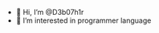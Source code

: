 - 👋 Hi, I’m @D3b07h1r
- 👀 I’m interested in programmer language
<!---
D3b07h1r/D3b07h1r is a ✨ special ✨ repository because its `README.md` (this file) appears on your GitHub profile.
You can click the Preview link to take a look at your changes.
--->
